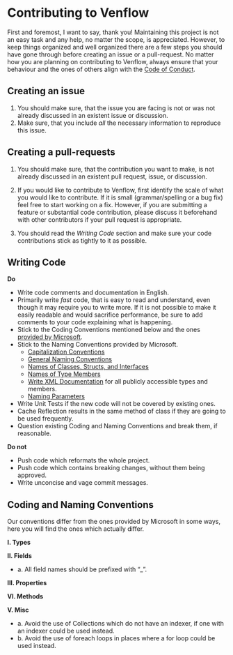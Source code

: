 # Contributing to Venflow
First and foremost, I want to say, thank you! Maintaining this project is not an easy task and any help, no matter the scope, is appreciated. However, to keep things organized and well organized there are a few steps you should have gone through before creating an issue or a pull-request.
No matter how you are planning on contributing to Venflow, always ensure that your behaviour and the ones of others align with the [Code of Conduct](https://github.com/TwentyFourMinutes/Venflow/blob/dev/CODE_OF_CONDUCT.md).
## Creating an issue
1. You should make sure, that the issue you are facing is not or was not already discussed in an existent issue or discussion.
2. Make sure, that you include _all_ the necessary information to reproduce this issue.
## Creating a pull-requests
1.  You should make sure, that the contribution you want to make, is not already discussed in an existent pull request, issue, or discussion.
2. If you would like to contribute to Venflow, first identify the scale of what you would like to contribute. If it is small (grammar/spelling or a bug fix) feel free to start working on a fix. However, if you are submitting a feature or substantial code contribution, please discuss it beforehand with other contributors if your pull request is appropriate.

3. You should read the *Writing Code* section and make sure your code contributions stick as tightly to it as possible.
## Writing Code
**Do**
- Write code comments and documentation in English.
- Primarily write _fast_ code, that is easy to read and understand, even though it may require you to write more. If it is not possible to make it easily readable and would sacrifice performance, be sure to add comments to your code explaining what is happening.
- Stick to the Coding Conventions mentioned below and the ones [provided by Microsoft](https://docs.microsoft.com/en-us/dotnet/csharp/programming-guide/inside-a-program/coding-conventions).
- Stick to the Naming Conventions provided by Microsoft.
  - [Capitalization Conventions](https://docs.microsoft.com/en-us/dotnet/standard/design-guidelines/capitalization-conventions)
  - [General Naming Conventions](https://docs.microsoft.com/en-us/dotnet/standard/design-guidelines/general-naming-conventions)
  - [Names of Classes, Structs, and Interfaces](https://docs.microsoft.com/en-us/dotnet/standard/design-guidelines/names-of-classes-structs-and-interfaces)
  - [Names of Type Members](https://docs.microsoft.com/en-us/dotnet/standard/design-guidelines/names-of-type-members)
  - [Write XML Documentation](https://docs.microsoft.com/en-us/dotnet/csharp/programming-guide/xmldoc/) for all publicly accessible types and members. 
  - [Naming Parameters](https://docs.microsoft.com/en-us/dotnet/standard/design-guidelines/naming-parameters)
- Write Unit Tests if the new code will not be covered by existing ones.
- Cache Reflection results in the same method of class if they are going to be used frequently.
- Question existing Coding and Naming Conventions and break them, if reasonable.

**Do not**
- Push code which reformats the whole project.
- Push code which contains breaking changes, without them being approved.
- Write unconcise and vage commit messages.
## Coding and Naming Conventions
Our conventions differ from the ones provided by Microsoft in some ways, here you will find the ones which actually differ.

**I. Types**

**II. Fields**
- a. All field names should be prefixed with “_”.

**III. Properties**

**VI. Methods**

**V. Misc**
- a. Avoid the use of Collections which do not have an indexer, if one with an indexer could be used instead.
- b. Avoid the use of foreach loops in places where a for loop could be used instead.
